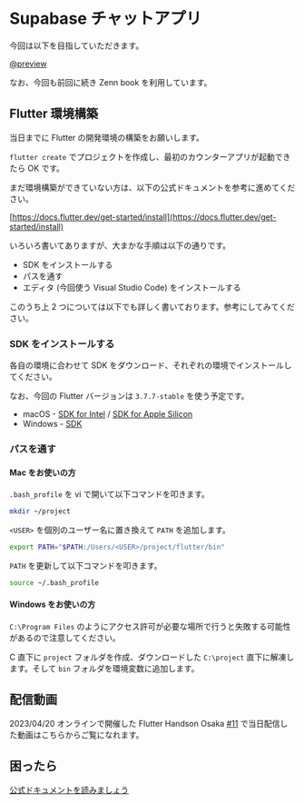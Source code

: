 # Supabase チャットアプリ

<HistoryTags :tags="['Flutter', 'Supabase']" />

今回は以下を目指していただきます。

[@preview](https://zenn.dev/dshukertjr/books/flutter-supabase-chat)

なお、今回も前回に続き Zenn book を利用しています。

## Flutter 環境構築

当日までに Flutter の開発環境の構築をお願いします。

`flutter create` でプロジェクトを作成し、最初のカウンターアプリが起動できたら OK です。

まだ環境構築ができていない方は、以下の公式ドキュメントを参考に進めてください。

[https://docs.flutter.dev/get-started/install](https://docs.flutter.dev/get-started/install)

いろいろ書いてありますが、大まかな手順は以下の通りです。

- SDK をインストールする
- パスを通す
- エディタ (今回使う Visual Studio Code) をインストールする

このうち上 2 つについては以下でも詳しく書いております。参考にしてみてください。

### SDK をインストールする

各自の環境に合わせて SDK をダウンロード、それぞれの環境でインストールしてください。

なお、今回の Flutter バージョンは `3.7.7-stable` を使う予定です。

* macOS - [SDK for Intel](https://storage.googleapis.com/flutter_infra_release/releases/stable/macos/flutter_macos_3.7.7-stable.zip) / [SDK for Apple Silicon](https://storage.googleapis.com/flutter_infra_release/releases/stable/macos/flutter_macos_arm64_3.7.7-stable.zip)
* Windows - [SDK](https://storage.googleapis.com/flutter_infra_release/releases/stable/windows/flutter_windows_3.7.7-stable.zip)

### パスを通す

#### Mac をお使いの方

`.bash_profile` を vi で開いて以下コマンドを叩きます。

```bash
mkdir ~/project
```

`<USER>` を個別のユーザー名に置き換えて `PATH` を追加します。

```bash
export PATH="$PATH:/Users/<USER>/project/flutter/bin"
```

`PATH` を更新して以下コマンドを叩きます。

```bash
source ~/.bash_profile
```

#### Windows をお使いの方

`C:\Program Files` のようにアクセス許可が必要な場所で行うと失敗する可能性があるので注意してください。

C 直下に `project` フォルダを作成、ダウンロードした `C:\project` 直下に解凍します。そして `bin` フォルダを環境変数に追加します。

## 配信動画

2023/04/20 オンラインで開催した Flutter Handson Osaka [#11](https://flutter-jp.connpass.com/event/276470/) で当日配信した動画はこちらからご覧になれます。

<YouTubeVideo video-id="5nDzDEsqcIU" title="Supabase チャットアプリ" />

<!--
[https://www.youtube.com/watch?v=5nDzDEsqcIU](https://www.youtube.com/watch?v=5nDzDEsqcIU)
-->

## 困ったら

[公式ドキュメントを読みましょう](http://flutter.io/)
